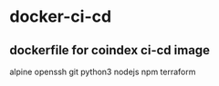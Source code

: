 # docker-ci-cd

## dockerfile for coindex ci-cd image

alpine openssh git python3 nodejs npm terraform
